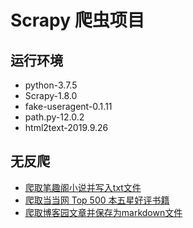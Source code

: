 # Scrapy 爬虫项目

## 运行环境

* python-3.7.5
* Scrapy-1.8.0
* fake-useragent-0.1.11
* path.py-12.0.2
* html2text-2019.9.26

## 无反爬

* [爬取笔趣阁小说并写入txt文件](./crawler/xbiquge.py)
* [爬取当当网 Top 500 本五星好评书籍](./crawler/dangdangtop500.py)
* [爬取博客园文章并保存为markdown文件](./crawler/cnblogs.py)